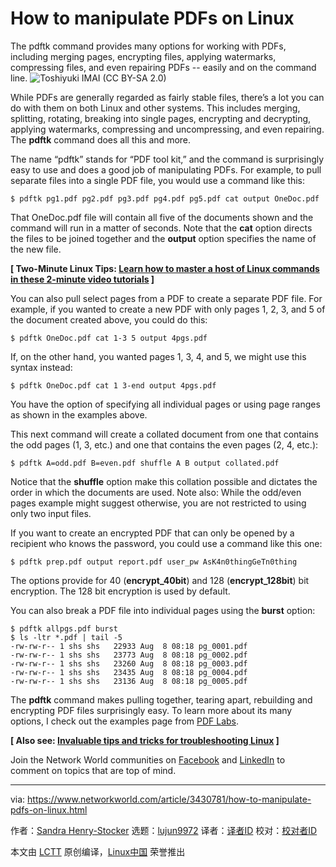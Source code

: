 [#]: collector: (lujun9972)
[#]: translator: ( )
[#]: reviewer: ( )
[#]: publisher: ( )
[#]: url: ( )
[#]: subject: (How to manipulate PDFs on Linux)
[#]: via: (https://www.networkworld.com/article/3430781/how-to-manipulate-pdfs-on-linux.html)
[#]: author: (Sandra Henry-Stocker https://www.networkworld.com/author/Sandra-Henry_Stocker/)

How to manipulate PDFs on Linux
======
The pdftk command provides many options for working with PDFs, including merging pages, encrypting files, applying watermarks, compressing files, and even repairing PDFs -- easily and on the command line.
![Toshiyuki IMAI \(CC BY-SA 2.0\)][1]

While PDFs are generally regarded as fairly stable files, there’s a lot you can do with them on both Linux and other systems. This includes merging, splitting, rotating, breaking into single pages, encrypting and decrypting, applying watermarks, compressing and uncompressing, and even repairing. The **pdftk** command does all this and more.

The name “pdftk” stands for “PDF tool kit,” and the command is surprisingly easy to use and does a good job of manipulating PDFs. For example, to pull separate files into a single PDF file, you would use a command like this:

```
$ pdftk pg1.pdf pg2.pdf pg3.pdf pg4.pdf pg5.pdf cat output OneDoc.pdf
```

That OneDoc.pdf file will contain all five of the documents shown and the command will run in a matter of seconds. Note that the **cat** option directs the files to be joined together and the **output** option specifies the name of the new file.

**[ Two-Minute Linux Tips: [Learn how to master a host of Linux commands in these 2-minute video tutorials][2] ]**

You can also pull select pages from a PDF to create a separate PDF file. For example, if you wanted to create a new PDF with only pages 1, 2, 3, and 5 of the document created above, you could do this:

```
$ pdftk OneDoc.pdf cat 1-3 5 output 4pgs.pdf
```

If, on the other hand, you wanted pages 1, 3, 4, and 5, we might use this syntax instead:

```
$ pdftk OneDoc.pdf cat 1 3-end output 4pgs.pdf
```

You have the option of specifying all individual pages or using page ranges as shown in the examples above.

This next command will create a collated document from one that contains the odd pages (1, 3, etc.) and one that contains the even pages (2, 4, etc.):

```
$ pdftk A=odd.pdf B=even.pdf shuffle A B output collated.pdf
```

Notice that the **shuffle** option make this collation possible and dictates the order in which the documents are used. Note also: While the odd/even pages example might suggest otherwise, you are not restricted to using only two input files.

If you want to create an encrypted PDF that can only be opened by a recipient who knows the password, you could use a command like this one:

```
$ pdftk prep.pdf output report.pdf user_pw AsK4n0thingGeTn0thing
```

The options provide for 40 (**encrypt_40bit**) and 128 (**encrypt_128bit**) bit encryption. The 128 bit encryption is used by default.

You can also break a PDF file into individual pages using the **burst** option:

```
$ pdftk allpgs.pdf burst
$ ls -ltr *.pdf | tail -5
-rw-rw-r-- 1 shs shs   22933 Aug  8 08:18 pg_0001.pdf
-rw-rw-r-- 1 shs shs   23773 Aug  8 08:18 pg_0002.pdf
-rw-rw-r-- 1 shs shs   23260 Aug  8 08:18 pg_0003.pdf
-rw-rw-r-- 1 shs shs   23435 Aug  8 08:18 pg_0004.pdf
-rw-rw-r-- 1 shs shs   23136 Aug  8 08:18 pg_0005.pdf
```

The **pdftk** command makes pulling together, tearing apart, rebuilding and encrypting PDF files surprisingly easy. To learn more about its many options, I check out the examples page from [PDF Labs][3].

**[ Also see: [Invaluable tips and tricks for troubleshooting Linux][4] ]**

Join the Network World communities on [Facebook][5] and [LinkedIn][6] to comment on topics that are top of mind.

--------------------------------------------------------------------------------

via: https://www.networkworld.com/article/3430781/how-to-manipulate-pdfs-on-linux.html

作者：[Sandra Henry-Stocker][a]
选题：[lujun9972][b]
译者：[译者ID](https://github.com/译者ID)
校对：[校对者ID](https://github.com/校对者ID)

本文由 [LCTT](https://github.com/LCTT/TranslateProject) 原创编译，[Linux中国](https://linux.cn/) 荣誉推出

[a]: https://www.networkworld.com/author/Sandra-Henry_Stocker/
[b]: https://github.com/lujun9972
[1]: https://images.idgesg.net/images/article/2019/08/book-pages-100807709-large.jpg
[2]: https://www.youtube.com/playlist?list=PL7D2RMSmRO9J8OTpjFECi8DJiTQdd4hua
[3]: https://www.pdflabs.com/docs/pdftk-cli-examples/
[4]: https://www.networkworld.com/article/3242170/linux/invaluable-tips-and-tricks-for-troubleshooting-linux.html
[5]: https://www.facebook.com/NetworkWorld/
[6]: https://www.linkedin.com/company/network-world
